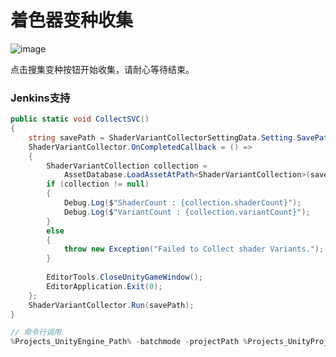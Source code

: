 # 着色器变种收集

![image](https://github.com/tuyoogame/YooAsset/raw/main/Docs/Image/ShaderVariantCollector-img1.jpg)

点击搜集变种按钮开始收集，请耐心等待结束。

### Jenkins支持

```c#
public static void CollectSVC()
{
    string savePath = ShaderVariantCollectorSettingData.Setting.SavePath;  
    ShaderVariantCollector.OnCompletedCallback = () =>
    {
        ShaderVariantCollection collection =
            AssetDatabase.LoadAssetAtPath<ShaderVariantCollection>(savePath);
        if (collection != null)
        {
            Debug.Log($"ShaderCount : {collection.shaderCount}");
            Debug.Log($"VariantCount : {collection.variantCount}");
        }
        else
        {
            throw new Exception("Failed to Collect shader Variants.");
        }
        
        EditorTools.CloseUnityGameWindow();
        EditorApplication.Exit(0);
    };
    ShaderVariantCollector.Run(savePath);
}
```

```c#
// 命令行调用
%Projects_UnityEngine_Path% -batchmode -projectPath %Projects_UnityProject_Path% -executeMethod ET.CIHelper.CollectSVC -logFile %Projects_UnityProject_Path%/Logs/CIBuildSVC.log
```
